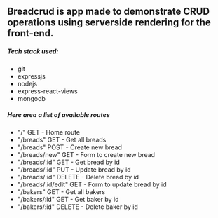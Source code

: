 ## Breadcrud is app made to demonstrate CRUD operations using serverside rendering for the front-end.
<h5>Tech stack used:</h5>
<ul>
  <li>git</li>
  <li>expressjs</li>
  <li>nodejs</li>
  <li>express-react-views</li>
  <li>mongodb</li>
</ul>
<h5>Here area a list of available routes</h5>
<ul>
  <li>"/" GET - Home route</li>
  <li>"/breads" GET - Get all breads</li>
  <li>"/breads" POST - Create new bread</li>
  <li>"/breads/new" GET - Form to create new bread</li>
  <li>"/breads/:id" GET - Get bread by id</li>
  <li>"/breads/:id" PUT - Update bread by id</li>
  <li>"/breads/:id" DELETE - Delete bread by id</li>
  <li>"/breads/:id/edit" GET - Form to update bread by id</li>
  <li>"/bakers" GET - Get all bakers</li>
  <li>"/bakers/:id" GET - Get baker by id</li>
  <li>"/bakers/:id" DELETE - Delete baker by id</li>
</ul>
